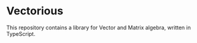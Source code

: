 # Vectorious
This repository contains a library for Vector and Matrix algebra, written in TypeScript.
